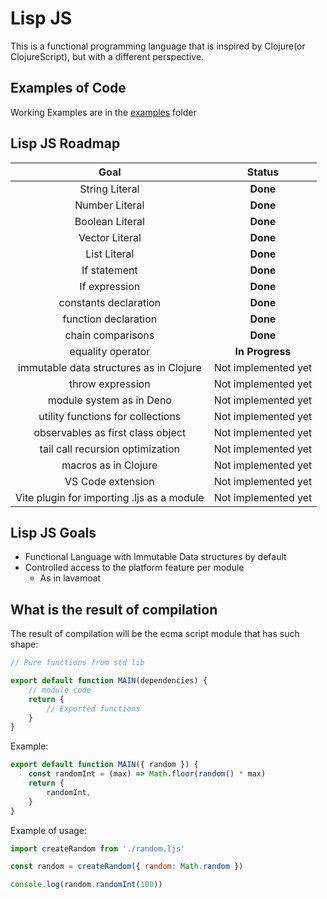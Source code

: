 # Lisp JS

This is a functional programming language that is inspired by Clojure(or ClojureScript), but with a different perspective.

## Examples of Code

Working Examples are in the [examples](https://github.com/whiteand/lisp-js/tree/main/examples) folder

## Lisp JS Roadmap

|                    Goal                    |       Status        |
| :----------------------------------------: | :-----------------: |
|               String Literal               |      **Done**       |
|               Number Literal               |      **Done**       |
|              Boolean Literal               |      **Done**       |
|               Vector Literal               |      **Done**       |
|                List Literal                |      **Done**       |
|                If statement                |      **Done**       |
|               If expression                |      **Done**       |
|           constants declaration            |      **Done**       |
|            function declaration            |      **Done**       |
|             chain comparisons              |      **Done**       |
|             equality operator              |   **In Progress**   |
|  immutable data structures as in Clojure   | Not implemented yet |
|              throw expression              | Not implemented yet |
|          module system as in Deno          | Not implemented yet |
|     utility functions for collections      | Not implemented yet |
|     observables as first class object      | Not implemented yet |
|      tail call recursion optimization      | Not implemented yet |
|            macros as in Clojure            | Not implemented yet |
|             VS Code extension              | Not implemented yet |
| Vite plugin for importing .ljs as a module | Not implemented yet |

## Lisp JS Goals

- Functional Language with Immutable Data structures by default
- Controlled access to the platform feature per module
  - As in lavamoat

## What is the result of compilation

The result of compilation will be the ecma script module that has such shape:

```javascript
// Pure functions from std lib

export default function MAIN(dependencies) {
    // module code
    return {
        // Exported functions
    }
}
```

Example:

```javascript
export default function MAIN({ random }) {
    const randomInt = (max) => Math.floor(random() * max)
    return {
        randomInt,
    }
}
```

Example of usage:

```javascript
import createRandom from './random.ljs'

const random = createRandom({ random: Math.random })

console.log(random.randomInt(100))
```